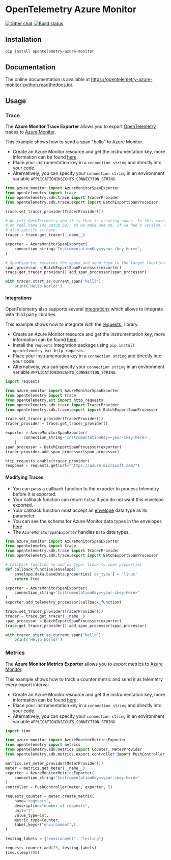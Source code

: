 # OpenTelemetry Azure Monitor

[![Gitter chat](https://img.shields.io/gitter/room/Microsoft/azure-monitor-python)](https://gitter.im/Microsoft/azure-monitor-python)
[![Build status](https://travis-ci.org/microsoft/opentelemetry-azure-monitor-python.svg?branch=master)](https://travis-ci.org/microsoft/opentelemetry-azure-monitor-python)

## Installation

```sh
pip install opentelemetry-azure-monitor
```

## Documentation

The online documentation is available at https://opentelemetry-azure-monitor-python.readthedocs.io/.

## Usage


### Trace

The **Azure Monitor Trace Exporter** allows you to export [OpenTelemetry](https://opentelemetry.io/) traces to [Azure Monitor](https://docs.microsoft.com/azure/azure-monitor/).

This example shows how to send a span "hello" to Azure Monitor.

* Create an Azure Monitor resource and get the instrumentation key, more information can be found [here](https://docs.microsoft.com/azure/azure-monitor/app/create-new-resource).
* Place your instrumentation key in a `connection string` and directly into your code.
* Alternatively, you can specify your `connection string` in an environment variable ``APPLICATIONINSIGHTS_CONNECTION_STRING``.

```python
from azure_monitor import AzureMonitorSpanExporter
from opentelemetry import trace
from opentelemetry.sdk.trace import TracerProvider
from opentelemetry.sdk.trace.export import BatchExportSpanProcessor

trace.set_tracer_provider(TracerProvider())

# We tell OpenTelemetry who it is that is creating spans. In this case, we have
# no real name (no setup.py), so we make one up. If we had a version, we would
# also specify it here.
tracer = trace.get_tracer(__name__)

exporter = AzureMonitorSpanExporter(
    connection_string='InstrumentationKey=<your-ikey-here>',
)

# SpanExporter receives the spans and send them to the target location.
span_processor = BatchExportSpanProcessor(exporter)
trace.get_tracer_provider().add_span_processor(span_processor)

with tracer.start_as_current_span('hello'):
    print('Hello World!')
```

#### Integrations

OpenTelemetry also supports several [integrations](https://github.com/open-telemetry/opentelemetry-python/tree/master/ext) which allows to integrate with third party libraries.

This example shows how to integrate with the [requests](https://2.python-requests.org/en/master/)_ library.

* Create an Azure Monitor resource and get the instrumentation key, more information can be found [here](https://docs.microsoft.com/azure/azure-monitor/app/create-new-resource).
* Install the `requests` integration package using ``pip install opentelemetry-ext-http-requests``.
* Place your instrumentation key in a `connection string` and directly into your code.
* Alternatively, you can specify your `connection string` in an environment variable ``APPLICATIONINSIGHTS_CONNECTION_STRING``.

```python
import requests

from azure_monitor import AzureMonitorSpanExporter
from opentelemetry import trace
from opentelemetry.ext import http_requests
from opentelemetry.sdk.trace import TracerProvider
from opentelemetry.sdk.trace.export import BatchExportSpanProcessor

trace.set_tracer_provider(TracerProvider())
tracer_provider = trace.get_tracer_provider()

exporter = AzureMonitorSpanExporter(
        connection_string='InstrumentationKey=<your-ikey-here>',
    )
span_processor = BatchExportSpanProcessor(exporter)
tracer_provider.add_span_processor(span_processor)

http_requests.enable(tracer_provider)
response = requests.get(url="https://azure.microsoft.com/")
```

#### Modifying Traces

* You can pass a callback function to the exporter to process telemetry before it is exported.
* Your callback function can return `False` if you do not want this envelope exported.
* Your callback function must accept an [envelope](https://github.com/microsoft/opentelemetry-exporters-python/blob/master/azure_monitor/src/azure_monitor/protocol.py#L80) data type as its parameter.
* You can see the schema for Azure Monitor data types in the envelopes [here](https://github.com/microsoft/opentelemetry-exporters-python/blob/master/azure_monitor/src/azure_monitor/protocol.py).
* The `AzureMonitorSpanExporter` handles `Data` data types.

```python
from azure_monitor import AzureMonitorSpanExporter
from opentelemetry import trace
from opentelemetry.sdk.trace import TracerProvider
from opentelemetry.sdk.trace.export import BatchExportSpanProcessor

# Callback function to add os_type: linux to span properties
def callback_function(envelope):
    envelope.data.baseData.properties['os_type'] = 'linux'
    return True

exporter = AzureMonitorSpanExporter(
    connection_string='InstrumentationKey=<your-ikey-here>'
)
exporter.add_telemetry_processor(callback_function)

trace.set_tracer_provider(TracerProvider())
tracer = trace.get_tracer(__name__)
span_processor = BatchExportSpanProcessor(exporter)
trace.get_tracer_provider().add_span_processor(span_processor)

with tracer.start_as_current_span('hello'):
    print('Hello World!')
```

### Metrics

The **Azure Monitor Metrics Exporter** allows you to export metrics to [Azure Monitor](https://docs.microsoft.com/azure/azure-monitor/).

This example shows how to track a counter metric and send it as telemetry every export interval.

* Create an Azure Monitor resource and get the instrumentation key, more information can be found [here](https://docs.microsoft.com/azure/azure-monitor/app/create-new-resource).
* Place your instrumentation key in a `connection string` and directly into your code.
* Alternatively, you can specify your `connection string` in an environment variable ``APPLICATIONINSIGHTS_CONNECTION_STRING``.

```python
import time

from azure_monitor import AzureMonitorMetricsExporter
from opentelemetry import metrics
from opentelemetry.sdk.metrics import Counter, MeterProvider
from opentelemetry.sdk.metrics.export.controller import PushController

metrics.set_meter_provider(MeterProvider())
meter = metrics.get_meter(__name__)
exporter = AzureMonitorMetricsExporter(
    connection_string='InstrumentationKey=<your-ikey-here>'
)
controller = PushController(meter, exporter, 5)

requests_counter = meter.create_metric(
    name="requests",
    description="number of requests",
    unit="1",
    value_type=int,
    metric_type=Counter,
    label_keys=("environment",),
)

testing_labels = {"environment": "testing"}

requests_counter.add(25, testing_labels)
time.sleep(100)
```
